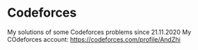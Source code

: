 # Codeforces
My solutions of some Codeforces problems since 21.11.2020
My COdeforces account: https://codeforces.com/profile/AndZhi
